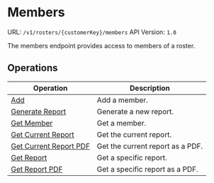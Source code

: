 # Members

URL: `/v1/rosters/{customerKey}/members`
API Version: `1.0`

The members endpoint provides access to members of a roster.

## Operations

| Operation | Description |
| - | - |
| [Add](add.md) | Add a member. |
| [Generate Report](generate-report.md) | Generate a new report. |
| [Get Member](get.md) | Get a member. |
| [Get Current Report](get-current-report.md) | Get the current report. |
| [Get Current Report PDF](get-current-report-pdf.md) | Get the current report as a PDF. |
| [Get Report](get-report.md) | Get a specific report. |
| [Get Report PDF](get-report-pdf.md) | Get a specific report as a PDF. |
